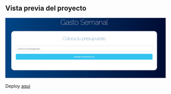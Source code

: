 ## Vista previa del proyecto

![img](./imagen.png)

Deploy [aqui](https://5faadc42b57932334a24552b--presupuesto-react-2020.netlify.app/)
